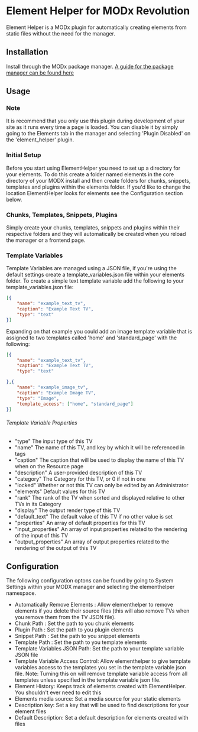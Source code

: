 Element Helper for MODx Revolution
==================================

Element Helper is a MODx plugin for automatically creating elements from static files without the need for the manager.

Installation
------------

Install through the MODx package manager. [A guide for the package manager can be found here](http://rtfm.modx.com/display/revolution20/Package+Management)

Usage
-----

### Note

It is recommend that you only use this plugin during development of your site as it runs every time a page is loaded. You can disable it by simply going to the Elements tab in the manager and selecting 'Plugin Disabled' on the 'element_helper' plugin.

### Initial Setup

Before you start using ElementHelper you need to set up a directory for your elements. To do this create a folder named elements in the core directory of your MODX install and then create folders for chunks, snippets, templates and plugins within the elements folder. If you'd like to change the location ElementHelper looks for elements see the Configuration section below.

### Chunks, Templates, Snippets, Plugins

Simply create your chunks, templates, snippets and plugins within their respective folders and they will automatically be created when you reload the manager or a frontend page.

### Template Variables

Template Variables are managed using a JSON file, if you're using the default settings create a template_variables.json file within your elements folder. To create a simple text template variable add the following to your template_variables.json file:

```json
[{
    "name": "example_text_tv",
    "caption": "Example Text TV",
    "type": "text"
}]
```

Expanding on that example you could add an image template variable that is assigned to two templates called 'home' and 'standard_page' with the following:

```json
[{
    "name": "example_text_tv",
    "caption": "Example Text TV",
    "type": "text"

},{
    "name": "example_image_tv",
    "caption": "Example Image TV",
    "type": "Image",
    "template_access": ["home", "standard_page"]
}]
```

###### Template Variable Properties

* "type" The input type of this TV
* "name" The name of this TV, and key by which it will be referenced in tags
* "caption" The caption that will be used to display the name of this TV when on the Resource page
* "description" A user-provided description of this TV
* "category" The Category for this TV, or 0 if not in one
* "locked" Whether or not this TV can only be edited by an Administrator
* "elements" Default values for this TV
* "rank" The rank of the TV when sorted and displayed relative to other TVs in its Category
* "display" The output render type of this TV
* "default_text" The default value of this TV if no other value is set
* "properties" An array of default properties for this TV
* "input_properties" An array of input properties related to the rendering of the input of this TV
* "output_properties" An array of output properties related to the rendering of the output of this TV

Configuration
-------------

The following configuration optons can be found by going to System Settings within your MODX manager and selecting the elementhelper namespace.

* Automatically Remove Elements : Allow elementhelper to remove elements if you delete their source files (this will also remove TVs when you remove them from the TV JSON file).
* Chunk Path : Set the path to you chunk elements
* Plugin Path : Set the path to you plugin elements
* Snippet Path : Set the path to you snippet elements
* Template Path : Set the path to you template elements
* Template Variables JSON Path: Set the path to your template variable JSON file
* Template Variable Access Control: Allow elementhelper to give template variables access to the templates you set in the template variable json file. Note: Turning this on will remove template variable access from all templates unless specified in the template variable json file.
* Element History: Keeps track of elements created with ElementHelper. You shouldn't ever need to edit this
* Elements media source: Set a media source for your static elements
* Description key: Set a key that will be used to find descriptions for your element files
* Default Description: Set a default description for elements created with files
